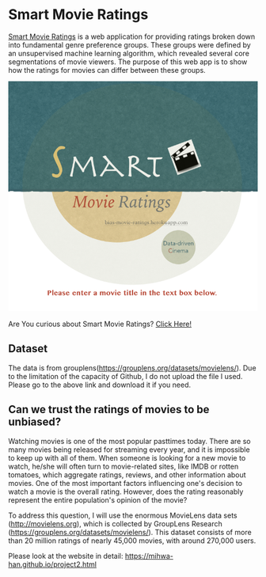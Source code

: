 # Smart Movie Ratings

[Smart Movie Ratings](http://bias-movie-ratings.herokuapp.com) is a web application for providing ratings broken down into fundamental genre preference groups. These groups were defined by an unsupervised machine learning algorithm, which revealed several core segmentations of movie viewers. The purpose of this web app is to show how the ratings for movies can differ between these groups.

<p align="center">

  <img src="./img/logo2.png" >

</p>

Are You curious about Smart Movie Ratings? [Click Here!](http://bias-movie-ratings.herokuapp.com/rating)
 
 
## Dataset
 
The data is from grouplens(https://grouplens.org/datasets/movielens/). Due to the limitation of the capacity of Github, I do not upload the file I used. Please go to the above link and download it if you need. 


## Can we trust the ratings of movies to be unbiased?

Watching movies is one of the most popular pasttimes today. There are so many movies being released for streaming every year, and it is impossible to keep up with all of them. When someone is looking for a new movie to watch, he/she will often turn to movie-related sites, like IMDB or rotten tomatoes, which aggregate ratings, reviews, and other information about movies. One of the most important factors influencing one's decision to watch a movie is the overall rating. However, does the rating reasonably represent the entire population's opinion of the movie? 

To address this question, I will use the enormous MovieLens data sets (http://movielens.org), which is collected by GroupLens Research (https://grouplens.org/datasets/movielens/). This dataset consists of more than 20 million ratings of nearly 45,000 movies, with around 270,000 users.

Please look at the website in detail: https://mihwa-han.github.io/project2.html
